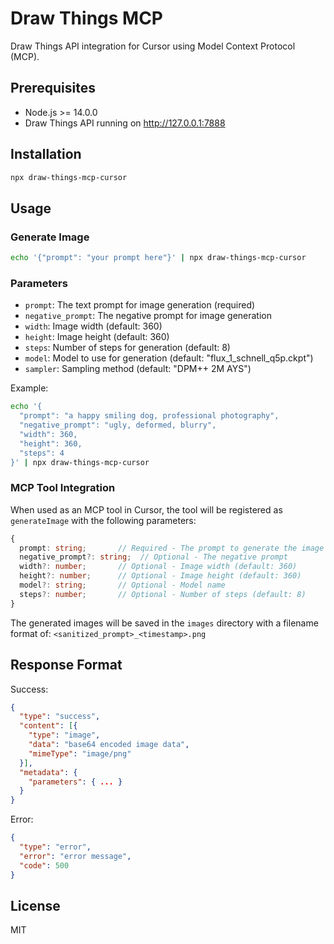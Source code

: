 # Draw Things MCP

Draw Things API integration for Cursor using Model Context Protocol (MCP).

## Prerequisites

- Node.js >= 14.0.0
- Draw Things API running on http://127.0.0.1:7888

## Installation

```bash
npx draw-things-mcp-cursor
```

## Usage

### Generate Image

```bash
echo '{"prompt": "your prompt here"}' | npx draw-things-mcp-cursor
```

### Parameters

- `prompt`: The text prompt for image generation (required)
- `negative_prompt`: The negative prompt for image generation
- `width`: Image width (default: 360)
- `height`: Image height (default: 360)
- `steps`: Number of steps for generation (default: 8)
- `model`: Model to use for generation (default: "flux_1_schnell_q5p.ckpt")
- `sampler`: Sampling method (default: "DPM++ 2M AYS")

Example:

```bash
echo '{
  "prompt": "a happy smiling dog, professional photography",
  "negative_prompt": "ugly, deformed, blurry",
  "width": 360,
  "height": 360,
  "steps": 4
}' | npx draw-things-mcp-cursor
```

### MCP Tool Integration

When used as an MCP tool in Cursor, the tool will be registered as `generateImage` with the following parameters:

```typescript
{
  prompt: string;       // Required - The prompt to generate the image from
  negative_prompt?: string;  // Optional - The negative prompt
  width?: number;       // Optional - Image width (default: 360)
  height?: number;      // Optional - Image height (default: 360)
  model?: string;       // Optional - Model name
  steps?: number;       // Optional - Number of steps (default: 8)
}
```

The generated images will be saved in the `images` directory with a filename format of:
`<sanitized_prompt>_<timestamp>.png`

## Response Format

Success:
```json
{
  "type": "success",
  "content": [{
    "type": "image",
    "data": "base64 encoded image data",
    "mimeType": "image/png"
  }],
  "metadata": {
    "parameters": { ... }
  }
}
```

Error:
```json
{
  "type": "error",
  "error": "error message",
  "code": 500
}
```

## License

MIT 
